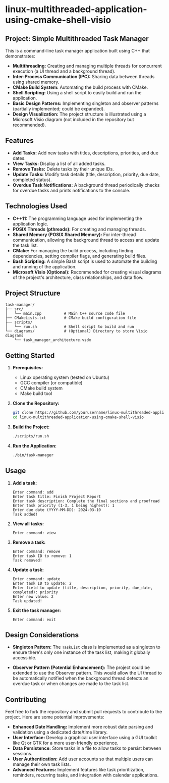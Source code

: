 # linux-multithreaded-application-using-cmake-shell-visio

## Project: Simple Multithreaded Task Manager 

This is a command-line task manager application built using C++ that demonstrates:

* **Multithreading:** Creating and managing multiple threads for concurrent execution (a UI thread and a background thread).
* **Inter-Process Communication (IPC):** Sharing data between threads using shared memory.
* **CMake Build System:** Automating the build process with CMake.
* **Shell Scripting:** Using a shell script to easily build and run the application.
* **Basic Design Patterns:**  Implementing singleton and observer patterns (partially implemented; could be expanded).
* **Design Visualization:**  The project structure is illustrated using a Microsoft Visio diagram (not included in the repository but recommended).

## Features

* **Add Tasks:** Add new tasks with titles, descriptions, priorities, and due dates.
* **View Tasks:** Display a list of all added tasks.
* **Remove Tasks:** Delete tasks by their unique IDs.
* **Update Tasks:**  Modify task details (title, description, priority, due date, completed status).
* **Overdue Task Notifications:** A background thread periodically checks for overdue tasks and prints notifications to the console.

## Technologies Used

* **C++11:** The programming language used for implementing the application logic.
* **POSIX Threads (pthreads):** For creating and managing threads.
* **Shared Memory (POSIX Shared Memory):**  For inter-thread communication, allowing the background thread to access and update the task list. 
* **CMake:** For managing the build process, including finding dependencies, setting compiler flags, and generating build files.
* **Bash Scripting:** A simple Bash script is used to automate the building and running of the application.
* **Microsoft Visio (Optional):**  Recommended for creating visual diagrams of the project's architecture, class relationships, and data flow.

## Project Structure

```
task-manager/
├── src/
│   └── main.cpp          # Main C++ source code file
├── CMakeLists.txt        # CMake build configuration file
├── scripts/
│   └── run.sh            # Shell script to build and run 
└── diagrams/             # (Optional) Directory to store Visio diagrams
    └── task_manager_architecture.vsdx 
```

## Getting Started

1. **Prerequisites:** 
   * Linux operating system (tested on Ubuntu)
   * GCC compiler (or compatible) 
   * CMake build system
   * Make build tool

2. **Clone the Repository:**

   ```bash
   git clone https://github.com/yourusername/linux-multithreaded-application-using-cmake-shell-visio.git
   cd linux-multithreaded-application-using-cmake-shell-visio 
   ```

3. **Build the Project:**

   ```bash
   ./scripts/run.sh
   ```

4. **Run the Application:**

   ```bash
   ./bin/task-manager 
   ```

## Usage

1. **Add a task:**
   ```
   Enter command: add
   Enter task title: Finish Project Report
   Enter task description: Complete the final sections and proofread
   Enter task priority (1-3, 1 being highest): 1
   Enter due date (YYYY-MM-DD): 2024-03-10
   Task added!
   ```

2. **View all tasks:**
   ```
   Enter command: view
   ```

3. **Remove a task:**
   ```
   Enter command: remove
   Enter task ID to remove: 1
   Task removed!
   ```

4. **Update a task:**
   ```
   Enter command: update
   Enter task ID to update: 2
   Enter field to update (title, description, priority, due_date, completed): priority
   Enter new value: 2
   Task updated!
   ```

5. **Exit the task manager:**
   ```
   Enter command: exit
   ```

## Design Considerations

* **Singleton Pattern:** The `TaskList` class is implemented as a singleton to ensure there's only one instance of the task list, making it globally accessible.

* **Observer Pattern (Potential Enhancement):** The project could be extended to use the Observer pattern. This would allow the UI thread to be automatically notified when the background thread detects an overdue task or when changes are made to the task list. 

## Contributing

Feel free to fork the repository and submit pull requests to contribute to the project. Here are some potential improvements:

* **Enhanced Date Handling:** Implement more robust date parsing and validation using a dedicated date/time library.
* **User Interface:** Develop a graphical user interface using a GUI toolkit like Qt or GTK for a more user-friendly experience.
* **Data Persistence:**  Store tasks in a file to allow tasks to persist between sessions.
* **User Authentication:**  Add user accounts so that multiple users can manage their own task lists.
* **Advanced Features:** Implement features like task prioritization, reminders, recurring tasks, and integration with calendar applications. 
